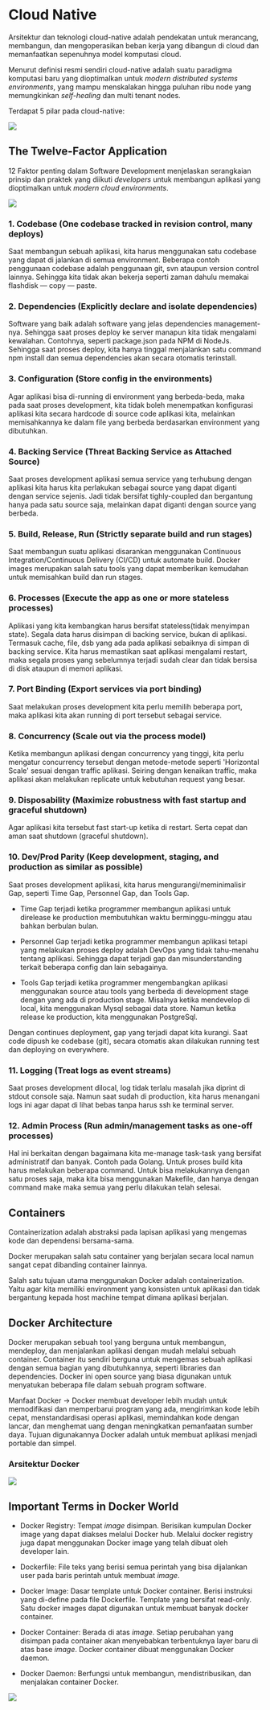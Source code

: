 <h1> Cloud Native </h1>

Arsitektur dan teknologi cloud-native adalah pendekatan untuk merancang, membangun, dan mengoperasikan beban kerja yang dibangun di cloud dan memanfaatkan sepenuhnya model komputasi cloud.

Menurut definisi resmi sendiri cloud-native adalah suatu paradigma komputasi baru yang dioptimalkan untuk *modern distributed systems environments*, yang mampu menskalakan hingga puluhan ribu node yang memungkinkan *self-healing* dan multi tenant nodes.

Terdapat 5 pilar pada cloud-native:

![]( ../day-8-cloud-native1/screenshot/cloud-native.png)

<h2> The Twelve-Factor Application </h2>

12 Faktor penting dalam Software Development menjelaskan serangkaian prinsip dan praktek yang diikuti *developers* untuk membangun aplikasi yang dioptimalkan untuk *modern cloud environments*. 

![]( ../day-8-cloud-native1/screenshot/twelve-factors.png)

<h3> 1. Codebase (One codebase tracked in revision control, many deploys) </h3>

Saat membangun sebuah aplikasi, kita harus menggunakan satu codebase yang dapat di jalankan di semua environment. Beberapa contoh penggunaan codebase adalah penggunaan git, svn ataupun version control lainnya. Sehingga kita tidak akan bekerja seperti zaman dahulu memakai flashdisk — copy — paste.

<h3> 2. Dependencies (Explicitly declare and isolate dependencies) </h3>

Software yang baik adalah software yang jelas dependencies management-nya. Sehingga saat proses deploy ke server manapun kita tidak mengalami kewalahan. Contohnya, seperti package.json pada NPM di NodeJs. Sehingga saat proses deploy, kita hanya tinggal menjalankan satu command npm install dan semua dependencies akan secara otomatis terinstall.

<h3> 3. Configuration (Store config in the environments) </h3>

    
Agar aplikasi bisa di-running di environment yang berbeda-beda, maka pada saat proses development, kita tidak boleh menempatkan konfigurasi aplikasi kita secara hardcode di source code aplikasi kita, melainkan memisahkannya ke dalam file yang berbeda berdasarkan environment yang dibutuhkan.

<h3> 4. Backing Service (Threat Backing Service as Attached Source) </h3>

Saat proses development aplikasi semua service yang terhubung dengan aplikasi kita harus kita perlakukan sebagai source yang dapat diganti dengan service sejenis. Jadi tidak bersifat tighly-coupled dan bergantung hanya pada satu source saja, melainkan dapat diganti dengan source yang berbeda.

<h3> 5. Build, Release, Run (Strictly separate build and run stages) </h3>

Saat membangun suatu aplikasi disarankan menggunakan Continuous Integration/Continuous Delivery (CI/CD) untuk automate build. Docker images merupakan salah satu tools yang dapat memberikan kemudahan untuk memisahkan build dan run stages.

<h3> 6. Processes (Execute the app as one or more stateless processes) </h3>

Aplikasi yang kita kembangkan harus bersifat stateless(tidak menyimpan state). Segala data harus disimpan di backing service, bukan di aplikasi. Termasuk cache, file, dsb yang ada pada aplikasi sebaiknya di simpan di backing service. Kita harus memastikan saat aplikasi mengalami restart, maka segala proses yang sebelumnya terjadi sudah clear dan tidak bersisa di disk ataupun di memori aplikasi.

<h3> 7. Port Binding (Export services via port binding) </h3>

Saat melakukan proses development kita perlu memilih beberapa port, maka aplikasi kita akan running di port tersebut sebagai service. 

<h3> 8. Concurrency (Scale out via the process model) </h3>

Ketika membangun aplikasi dengan concurrency yang tinggi, kita perlu mengatur concurrency tersebut dengan metode-metode seperti 'Horizontal Scale' sesuai dengan traffic aplikasi. Seiring dengan kenaikan traffic, maka aplikasi akan melakukan replicate untuk kebutuhan request yang besar.

<h3> 9. Disposability (Maximize robustness with fast startup and graceful shutdown) </h3>

Agar aplikasi kita tersebut fast start-up ketika di restart. Serta cepat dan aman saat shutdown (graceful shutdown).

<h3> 10. Dev/Prod Parity (Keep development, staging, and production as similar as possible) </h3>

Saat proses development aplikasi, kita harus mengurangi/meminimalisir Gap, seperti Time Gap, Personnel Gap, dan Tools Gap.
    
* Time Gap terjadi ketika programmer membangun aplikasi untuk direlease ke production membutuhkan waktu berminggu-minggu atau bahkan berbulan bulan.

* Personnel Gap terjadi ketika programmer membangun aplikasi tetapi yang melakukan proses deploy adalah DevOps yang tidak tahu-menahu tentang aplikasi. Sehingga dapat terjadi gap dan misunderstanding terkait beberapa config dan lain sebagainya.

* Tools Gap terjadi ketika programmer mengembangkan aplikasi menggunakan source atau tools yang berbeda di development stage dengan yang ada di production stage. Misalnya ketika mendevelop di local, kita menggunakan Mysql sebagai data store. Namun ketika release ke production, kita menggunakan PostgreSql.

Dengan continues deployment, gap yang terjadi dapat kita kurangi. Saat code dipush ke codebase (git), secara otomatis akan dilakukan running test dan deploying on everywhere.

<h3> 11. Logging (Treat logs as event streams) </h3>

Saat proses development dilocal, log tidak terlalu masalah jika diprint di stdout console saja. Namun saat sudah di production, kita harus menangani logs ini agar dapat di lihat bebas tanpa harus ssh ke terminal server.

<h3> 12. Admin Process (Run admin/management tasks as one-off processes) </h3>

Hal ini berkaitan dengan bagaimana kita me-manage task-task yang bersifat administratif dan banyak. Contoh pada Golang. Untuk proses build kita harus melakukan beberapa command. Untuk bisa melakukannya dengan satu proses saja, maka kita bisa menggunakan Makefile, dan hanya dengan command make maka semua yang perlu dilakukan telah selesai.

<h2> Containers </h2>

Containerization adalah abstraksi pada lapisan aplikasi yang mengemas kode dan dependensi bersama-sama.

Docker merupakan salah satu container yang berjalan secara local namun sangat cepat dibanding container lainnya.

Salah satu tujuan utama menggunakan Docker adalah containerization. Yaitu agar kita memiliki environment yang konsisten untuk aplikasi dan tidak bergantung kepada host machine tempat dimana aplikasi berjalan.

<h2> Docker Architecture </h2>

Docker merupakan sebuah tool yang berguna untuk membangun, mendeploy, dan menjalankan aplikasi dengan mudah melalui sebuah container. Container itu sendiri berguna untuk mengemas sebuah aplikasi dengan semua bagian yang dibutuhkannya, seperti libraries dan dependencies. Docker ini open source yang biasa digunakan untuk menyatukan beberapa file dalam sebuah program software.

Manfaat Docker -> Docker membuat developer lebih mudah untuk memodifikasi dan memperbarui program yang ada, mengirimkan kode lebih cepat, menstandardisasi operasi aplikasi, memindahkan kode dengan lancar, dan menghemat uang dengan meningkatkan pemanfaatan sumber daya. Tujuan digunakannya Docker adalah untuk membuat aplikasi menjadi portable dan simpel.

<h3> Arsitektur Docker </h3>

![]( ../day-8-cloud-native1/screenshot/arsitektur-docker.png)

<h2> Important Terms in Docker World </h2>

* Docker Registry: Tempat *image* disimpan. Berisikan kumpulan Docker image yang dapat diakses melalui Docker hub. Melalui docker registry juga dapat menggunakan Docker image yang telah dibuat oleh developer lain.

* Dockerfile: File teks yang berisi semua perintah yang bisa dijalankan user pada baris perintah untuk membuat *image*. 

* Docker Image: Dasar template untuk Docker container. Berisi instruksi yang di-define pada file Dockerfile. Template yang bersifat read-only. Satu docker images dapat digunakan untuk membuat banyak docker container.

* Docker Container: Berada di atas *image*. Setiap perubahan yang disimpan pada container akan menyebabkan terbentuknya layer baru di atas base *image*. Docker container dibuat menggunakan Docker daemon.

* Docker Daemon: Berfungsi untuk membangun, mendistribusikan, dan menjalakan container Docker.

![]( ../day-8-cloud-native1/screenshot/docker.png)